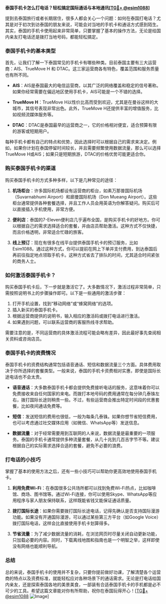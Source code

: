 **泰国手机卡怎么打电话？轻松搞定国际通话与本地通讯[[TG💪+ @esim1088](https://t.me/s/esim1088)]**

提到去泰国旅行或者长期居住，很多人都会关心一个问题：如何在泰国打电话？尤其是对于初次到访泰国的朋友来说，可能会对当地的手机卡和通话方式感到陌生。其实，泰国的手机卡使用起来非常简单，只要掌握了基本的操作方法，无论是给国内亲友打电话还是拨打当地号码，都能轻松搞定。

### 泰国手机卡的基本类型

首先，让我们了解一下泰国常见的手机卡有哪些种类。目前泰国主要有三大运营商：AIS、TrueMove H 和 DTAC。这三家运营商各有特色，覆盖范围和服务质量也有所不同。

- **AIS**：AIS是泰国最大的电信运营商，以其广泛的网络覆盖和稳定的信号著称。如果你经常需要在偏远地区使用手机卡，AIS可能是一个不错的选择。
  
- **TrueMove H**：TrueMove H以性价比高而受到欢迎，尤其是在曼谷这样的大城市，其信号表现非常出色。此外，TrueMove H还提供丰富的增值服务，比如视频流媒体服务等。

- **DTAC**：DTAC是泰国最早的运营商之一，它的价格相对便宜，适合预算有限的游客或短期用户。

每种手机卡都有自己的特点和优势，因此选择时可以根据自己的需求来决定。例如，如果你计划在泰国停留时间较长，并且需要频繁使用数据流量，那么可以选择TrueMove H或AIS；如果只是短期旅游，DTAC的价格优势可能更适合你。

### 购买泰国手机卡的渠道

购买泰国手机卡的方式多种多样，以下是几种常见的途径：

1. **机场柜台**：许多国际机场都设有运营商的柜台，如素万那普国际机场（Suvarnabhumi Airport）和廊曼国际机场（Don Mueang Airport）。这些柜台通常提供各种套餐选择，并且工作人员会用英语为你解答疑问。购买后可以直接插入手机使用，非常方便。

2. **便利店**：泰国的7-Eleven便利店几乎遍布全国，是购买手机卡的好地方。你可以根据自己的需求选择适合的套餐，并由店员帮助激活。这种方式不仅快捷，而且价格透明，非常适合忙碌的旅客。

3. **线上预订**：现在有很多在线平台提供泰国手机卡的预订服务，比如Esim1088。通过这种方式，你可以提前在网上下单并支付费用，到达泰国后再前往指定地点领取手机卡。这种方式省去了排队的时间，尤其适合时间紧张的商务人士。

### 如何激活泰国手机卡？

购买泰国手机卡后，下一步就是激活它了。大多数情况下，激活过程非常简单，只需按照说明书上的步骤操作即可。以下是一些通用的激活步骤：

1. 打开手机设置，找到“移动网络”或“蜂窝网络”的选项。
2. 插入新买的泰国手机卡。
3. 根据运营商提供的说明书，输入相应的激活码或拨打电话进行激活。
4. 如果遇到问题，可以联系运营商的客服热线寻求帮助。

需要注意的是，不同运营商的具体激活流程可能会略有差异，因此最好事先查阅相关资料或咨询店员。

### 泰国手机卡的资费情况

泰国手机卡的资费结构通常包括语音通话、短信和数据流量三个方面。具体费用取决于你所选择的套餐类型。一般来说，泰国的手机卡资费相对实惠，即使是国际长途电话也不会太贵。

- **语音通话**：大多数泰国手机卡都会提供免费接听电话的服务，这意味着你可以免费接收来自任何国家的来电。而拨打本地号码的费用通常在每分钟几泰铢左右，拨打国际长途则稍贵一些。不过，有些运营商会推出特定时间段的优惠套餐，比如夜间通话免费等。

- **短信**：发送短信的费用也很低，一般为每条几泰铢。如果你想节省短信费用，也可以考虑通过社交媒体应用（如微信、WhatsApp等）发送信息。

- **数据流量**：对于经常需要用到互联网的人来说，数据流量是最重要的一项服务。泰国的手机卡通常提供多种流量套餐，从几十兆到几百吉字节不等。建议根据自己的实际需求选择合适的套餐，避免不必要的浪费。

### 打电话的小技巧

掌握了基本的使用方法之后，还有一些小技巧可以帮助你更高效地使用泰国手机卡。

1. **利用免费Wi-Fi**：在泰国很多公共场所都可以找到免费Wi-Fi热点，比如咖啡馆、商场、图书馆等。通过Wi-Fi连接，你可以使用Skype、WhatsApp等应用程序与家人朋友保持联系，这样既能省钱又能保证通话质量。

2. **拨打国际长途**：如果你需要拨打国际长途电话，记得先确认是否支持国际漫游功能。如果没有开通国际漫游，可以通过某些第三方平台（如Google Voice）拨打国际电话，这样会比直接使用手机卡划算得多。

3. **节省流量**：为了减少数据流量的消耗，在浏览网页时尽量关闭自动更新功能，只加载必要的内容。同时，下载离线地图和指南也是一个明智之举，这样即使没有网络也能顺利导航。

### 总结

总的来说，泰国手机卡的使用并不复杂，只要你提前做好功课，了解清楚各个运营商的特点以及资费标准，就能轻松应对各种场景下的通话需求。无论是打电话给国内亲友，还是探索泰国各地的美景美食，一部装有合适泰国手机卡的手机都是必不可少的工具。希望这篇文章能对你有所帮助，祝你在泰国玩得开心！[[TG💪+ @esim1088](https://t.me/s/esim1088) ![Image](https://i.postimg.cc/4NQfJmqS/Snipaste-2025-05-13-00-14-12.png)]